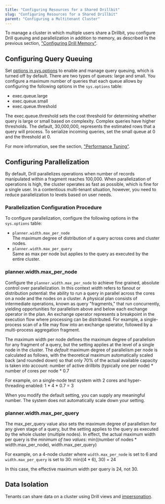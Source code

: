 ```yaml
---
title: "Configuring Resources for a Shared Drillbit"
slug: "Configuring Resources for a Shared Drillbit"
parent: "Configuring a Multitenant Cluster"
---
```

To manage a cluster in which multiple users share a Drillbit, you configure Drill queuing and parallelization in addition to memory, as described in the previous section, ["Configuring Drill Memory"]({{site.baseurl}}/docs/configuring-drill-memory/).

## Configuring Query Queuing

Set [options in sys.options]({{site.baseurl}}/docs/configuration-options-introduction/) to enable and manage query queuing, which is turned off by default. There are two types of queues: large and small. You configure a maximum number of queries that each queue allows by configuring the following options in the `sys.options` table:

* exec.queue.large  
* exec.queue.small  
* exec.queue.threshold

The exec.queue.threshold sets the cost threshold for determining whether query is large or small based on complexity. Complex queries have higher thresholds. The default, 30,000,000, represents the estimated rows that a query will process. To serialize incoming queries, set the small queue at 0 and the threshold at 0.

For more information, see the section, ["Performance Tuning"](/docs/performance-tuning-introduction/).

## Configuring Parallelization

By default, Drill parallelizes operations when number of records manipulated within a fragment reaches 100,000. When parallelization of operations is high, the cluster operates as fast as possible, which is fine for a single user. In a contentious multi-tenant situation, however, you need to reduce parallelization to levels based on user needs.

### Parallelization Configuration Procedure

To configure parallelization, configure the following options in the `sys.options` table:

* `planner.width.max_per_node`  
  The maximum degree of distribution of a query across cores and cluster nodes.
* `planner.width.max_per_query`  
  Same as max per node but applies to the query as executed by the entire cluster.

### planner.width.max_per_node
Configure the `planner.width.max_per_node` to achieve fine grained, absolute control over parallelization. In this context *width* refers to fanout or distribution potential: the ability to run a query in parallel across the cores on a node and the nodes on a cluster. A physical plan consists of intermediate operations, known as query &quot;fragments,&quot; that run concurrently, yielding opportunities for parallelism above and below each exchange operator in the plan. An exchange operator represents a breakpoint in the execution flow where processing can be distributed. For example, a single-process scan of a file may flow into an exchange operator, followed by a multi-process aggregation fragment.

The maximum width per node defines the maximum degree of parallelism for any fragment of a query, but the setting applies at the level of a single node in the cluster. The *default* maximum degree of parallelism per node is calculated as follows, with the theoretical maximum automatically scaled back (and rounded down) so that only 70% of the actual available capacity is taken into account: number of active drillbits (typically one per node) * number of cores per node * 0.7

For example, on a single-node test system with 2 cores and hyper-threading enabled: 1 * 4 * 0.7 = 3

When you modify the default setting, you can supply any meaningful number. The system does not automatically scale down your setting.

### planner.width.max_per_query

The max_per_query value also sets the maximum degree of parallelism for any given stage of a query, but the setting applies to the query as executed by the whole cluster (multiple nodes). In effect, the actual maximum width per query is the *minimum of two values*: min((number of nodes * width.max_per_node), width.max_per_query)

For example, on a 4-node cluster where `width.max_per_node` is set to 6 and `width.max_per_query` is set to 30: min((4 * 6), 30) = 24

In this case, the effective maximum width per query is 24, not 30.

<!-- ??For example, setting the `planner.width.max.per.query` to 60 will not accelerate Drill operations because overlapping does not occur when executing 60 queries at the same time.??

### Example of Configuring Parallelization

For example, the default settings parallelize 70 percent of operations up to 1,000 cores. If you have 30 cores per node in a 10-node cluster, or 300 cores, parallelization occurs on approximately 210 cores. Consequently, a single user can get 70 percent usage from a cluster and no more due to the constraints configured by the `planner.width.max.per.query`.

A parallelizer in the Foreman transforms the physical plan into multiple phases. A complicated query can have multiple, major fragments. A default parallelization of 70 percent of operations allows some overlap of query phases. In the example, 210 ??for each core or major fragment to a maximum of 410??.

??Drill uses pipelines, blocking/nonblocking, memory is not fungible. CPU resources are fungible. There is contention for CPUs.?? -->

## Data Isolation

Tenants can share data on a cluster using Drill views and [impersonation]({{site.baseurl}}/docs/configuring-user-impersonation). 









